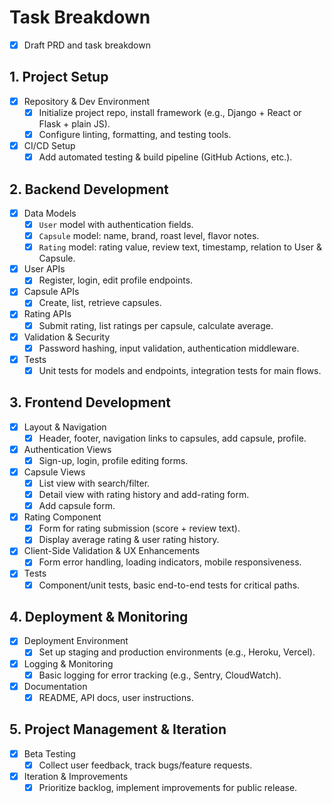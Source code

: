 # Task Breakdown

- [x] Draft PRD and task breakdown

## 1. Project Setup
- [x] Repository & Dev Environment
  - [x] Initialize project repo, install framework (e.g., Django + React or Flask + plain JS).
  - [x] Configure linting, formatting, and testing tools.
- [x] CI/CD Setup
  - [x] Add automated testing & build pipeline (GitHub Actions, etc.).

## 2. Backend Development
- [x] Data Models
    - [x] `User` model with authentication fields.
    - [x] `Capsule` model: name, brand, roast level, flavor notes.
    - [x] `Rating` model: rating value, review text, timestamp, relation to User & Capsule.
- [x] User APIs
  - [x] Register, login, edit profile endpoints.
- [x] Capsule APIs
  - [x] Create, list, retrieve capsules.
- [x] Rating APIs
  - [x] Submit rating, list ratings per capsule, calculate average.
- [x] Validation & Security
  - [x] Password hashing, input validation, authentication middleware.
- [x] Tests
  - [x] Unit tests for models and endpoints, integration tests for main flows.

## 3. Frontend Development
- [x] Layout & Navigation
  - [x] Header, footer, navigation links to capsules, add capsule, profile.
- [x] Authentication Views
  - [x] Sign-up, login, profile editing forms.
- [x] Capsule Views
  - [x] List view with search/filter.
  - [x] Detail view with rating history and add-rating form.
  - [x] Add capsule form.
- [x] Rating Component
  - [x] Form for rating submission (score + review text).
  - [x] Display average rating & user rating history.
- [x] Client-Side Validation & UX Enhancements
  - [x] Form error handling, loading indicators, mobile responsiveness.
- [x] Tests
  - [x] Component/unit tests, basic end-to-end tests for critical paths.

## 4. Deployment & Monitoring
- [x] Deployment Environment
  - [x] Set up staging and production environments (e.g., Heroku, Vercel).
- [x] Logging & Monitoring
  - [x] Basic logging for error tracking (e.g., Sentry, CloudWatch).
- [x] Documentation
  - [x] README, API docs, user instructions.

## 5. Project Management & Iteration
- [x] Beta Testing
  - [x] Collect user feedback, track bugs/feature requests.
- [x] Iteration & Improvements
  - [x] Prioritize backlog, implement improvements for public release.
